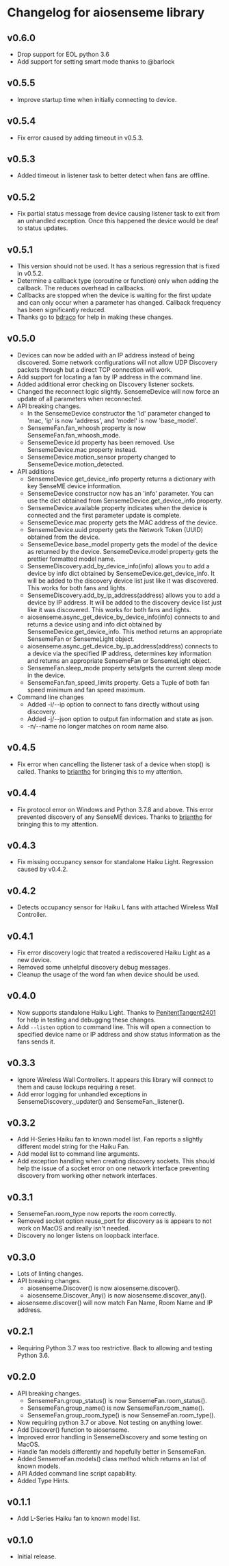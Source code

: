 # Changelog for aiosenseme library

## v0.6.0

* Drop support for EOL python 3.6
* Add support for setting smart mode thanks to @barlock

## v0.5.5

* Improve startup time when initially connecting to device.

## v0.5.4

* Fix error caused by adding timeout in v0.5.3.

## v0.5.3

* Added timeout in listener task to better detect when fans are offline.

## v0.5.2

* Fix partial status message from device causing listener task to exit from an unhandled exception. Once this happened the device would be deaf to status updates.

## v0.5.1

* This version should not be used. It has a serious regression that is fixed in v0.5.2.
* Determine a callback type (coroutine or function) only when adding the callback. The reduces overhead in callbacks.
* Callbacks are stopped when the device is waiting for the first update and can only occur when a parameter has changed. Callback frequency has been significantly reduced.
* Thanks go to [bdraco](https://github.com/bdraco) for help in making these changes.

## v0.5.0

* Devices can now be added with an IP address instead of being discovered. Some network configurations will not allow UDP Discovery packets through but a direct TCP connection will work.
* Add support for locating a fan by IP address in the command line.
* Added additional error checking on Discovery listener sockets.
* Changed the reconnect logic slightly. SensemeDevice will now force an update of all parameters when reconnected.
* API breaking changes.
  * In the SensemeDevice constructor the 'id' parameter changed to 'mac, 'ip' is now 'address', and 'model' is now 'base_model'.
  * SensemeFan.fan_whoosh property is now SensemeFan.fan_whoosh_mode.
  * SensemeDevice.id property has been removed. Use SensemeDevice.mac property instead.
  * SensemeDevice.motion_sensor property changed to SensemeDevice.motion_detected.
* API additions
  * SensemeDevice.get_device_info property returns a dictionary with key SenseME device information.
  * SensemeDevice constructor now has an 'info' parameter. You can use the dict obtained from SensemeDevice.get_device_info property.
  * SensemeDevice.available property indicates when the device is connected and the first parameter update is complete.
  * SensemeDevice.mac property gets the MAC address of the device.
  * SensemeDevice.uuid property gets the Network Token (UUID) obtained from the device.
  * SensemeDevice.base_model property gets the model of the device as returned by the device. SensemeDevice.model property gets the prettier formatted model name.
  * SensemeDiscovery.add_by_device_info(info) allows you to add a device by info dict obtained by SensemeDevice.get_device_info. It will be added to the discovery device list just like it was discovered. This works for both fans and lights.
  * SensemeDiscovery.add_by_ip_address(address) allows you to add a device by IP address. It will be added to the discovery device list just like it was discovered. This works for both fans and lights.
  * aiosenseme.async_get_device_by_device_info(info) connects to and returns a device using and info dict obtained by SensemeDevice.get_device_info. This method returns an appropriate SensemeFan or SensemeLight object.
  * aiosenseme.async_get_device_by_ip_address(address) connects to a device via the specified IP address, determines key information and returns an appropriate SensemeFan or SensemeLight object.
  * SensemeFan.sleep_mode property sets/gets the current sleep mode in the device.
  * SensemeFan.fan_speed_limits property. Gets a Tuple of both fan speed minimum and fan speed maximum.
* Command line changes
  * Added -i/--ip option to connect to fans directly without using discovery.
  * Added -j/--json option to output fan information and state as json.
  * -n/--name no longer matches on room name also.

## v0.4.5

* Fix error when cancelling the listener task of a device when stop() is called. Thanks to [briantho](https://github.com/briantho) for bringing this to my attention.

## v0.4.4

* Fix protocol error on Windows and Python 3.7.8 and above. This error prevented discovery of any SenseME devices. Thanks to [briantho](https://github.com/briantho) for bringing this to my attention.

## v0.4.3

* Fix missing occupancy sensor for standalone Haiku Light. Regression caused by v0.4.2.

## v0.4.2

* Detects occupancy sensor for Haiku L fans with attached Wireless Wall Controller.

## v0.4.1

* Fix error discovery logic that treated a rediscovered Haiku Light as a new device.
* Removed some unhelpful discovery debug messages.
* Cleanup the usage of the word fan when device should be used.

## v0.4.0

* Now supports standalone Haiku Light. Thanks to [PenitentTangent2401](https://github.com/PenitentTangent2401) for help in testing and debugging these changes.
* Add ```--listen``` option to command line. This will open a connection to specified device name or IP address and show status information as the fans sends it.

## v0.3.3

* Ignore Wireless Wall Controllers. It appears this library will connect to them and cause lockups requiring a reset.
* Add error logging for unhandled exceptions in SensemeDiscovery._updater() and SensemeFan._listener().

## v0.3.2

* Add H-Series Haiku fan to known model list. Fan reports a slightly different model string for the Haiku Fan.
* Add model list to command line arguments.
* Add exception handling when creating discovery sockets. This should help the issue of a socket error on one network interface preventing discovery from working other network interfaces.

## v0.3.1

* SensemeFan.room_type now reports the room correctly.
* Removed socket option reuse_port for discovery as is appears to not work on MacOS and really isn't needed.
* Discovery no longer listens on loopback interface.

## v0.3.0

* Lots of linting changes.
* API breaking changes.
  * aiosenseme.Discover() is now aiosenseme.discover().
  * aiosenseme.Discover_Any() is now aiosenseme.discover_any().
* aiosenseme.discover() will now match Fan Name, Room Name and IP address.

## v0.2.1

* Requiring Python 3.7 was too restrictive. Back to allowing and testing Python 3.6.

## v0.2.0

* API breaking changes.
  * SensemeFan.group_status() is now SensemeFan.room_status().
  * SensemeFan.group_name() is now SensemeFan.room_name().
  * SensemeFan.group_room_type() is now SensemeFan.room_type().
* Now requiring python 3.7 or above. Not testing on anything lower.
* Add Discover() function to aiosenseme.
* Improved error handling in SensemeDiscovery and some testing on MacOS.
* Handle fan models differently and hopefully better in SensemeFan.
* Added SensemeFan.models() class method which returns an list of known models.
* API Added command line script capability.
* Added Type Hints.

## v0.1.1

* Add L-Series Haiku fan to known model list.

## v0.1.0

* Initial release.
